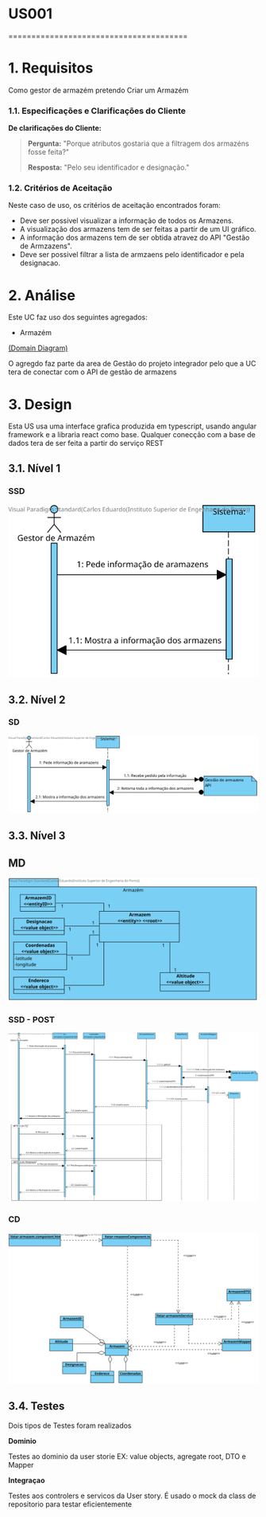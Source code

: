 # US001
=======================================


# 1. Requisitos

Como gestor de armazém pretendo Criar um Armazém

### 1.1. Especificações e Clarificações do Cliente  

 **De clarificações do Cliente:**
 

>**Pergunta:** "Porque atributos gostaria que a filtragem dos armazéns fosse feita?"
>
>**Resposta:** "Pelo seu identificador e designação."

### 1.2. Critérios de Aceitação

Neste caso de uso, os critérios de aceitação encontrados foram:

- Deve ser possivel visualizar a informação de todos os Armazens.
- A visualização dos armazens tem de ser feitas a partir de um UI gráfico.
- A informação dos armazens tem de ser obtida atravez do API "Gestão de Armzazens".
- Deve ser possivel filtrar a lista de armzaens pelo identificador e pela designacao.

# 2. Análise

Este UC faz uso dos seguintes agregados:
- Armazém 

[(Domain Diagram)](../../Modelo_de_Dominio/DM.svg)

O agregdo faz parte da area de Gestão do projeto integrador pelo que a UC tera de conectar com o API de gestão de armazens

# 3. Design

Esta US usa uma interface grafica produzida em typescript, usando angular framework e a libraria react como base.
Qualquer conecção com a base de dados tera de ser feita a partir do serviço REST

## 3.1. Nível 1

### SSD 

![US020 - SSD](US020_SSD_LISTAR_N1_VP_V1.svg)

## 3.2. Nível 2

### SD 

![US020 - SD - N2](US020_SD_LISTAR_N2_VP_V1.svg)

## 3.3. Nível 3

## MD

![US020 - MD](US020_MD_N3_V1.svg)

### SSD - POST

![US020 - CD](US020_SD_LISTAR_N3_VP_V1.svg)

### CD

![US020 - CD](US020_CD_N3_V1.svg)

## 3.4. Testes 

Dois tipos de Testes foram realizados

**Dominio**

Testes ao dominio da user storie EX: value objects, agregate root, DTO e Mapper

**Integraçao**

Testes aos controlers e servicos da User story.
É usado o mock da class de repositorio para testar eficientemente



